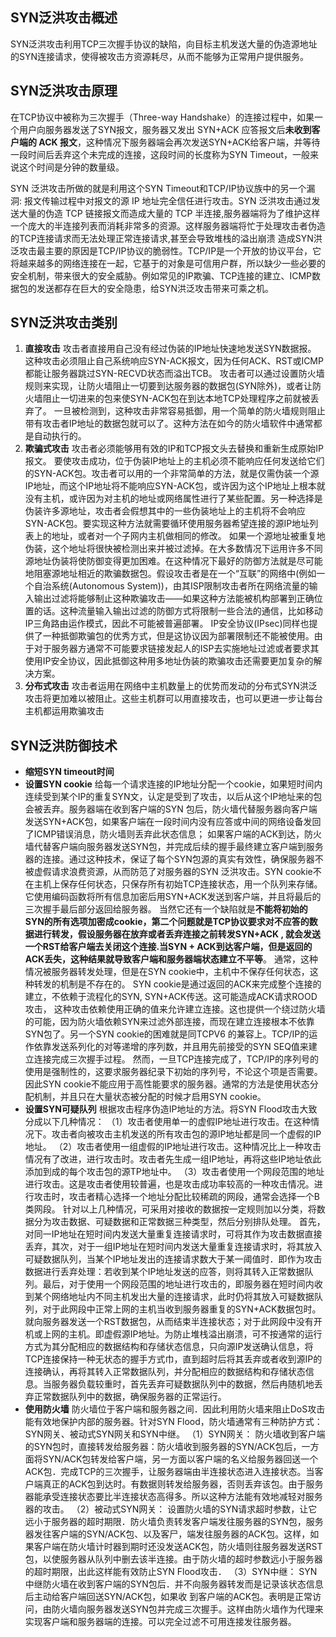 ## SYN泛洪攻击概述

SYN泛洪攻击利用TCP三次握手协议的缺陷，向目标主机发送大量的伪造源地址的SYN连接请求，使得被攻击方资源耗尽，从而不能够为正常用户提供服务。

## SYN泛洪攻击原理

在TCP协议中被称为三次握手（Three-way Handshake）的连接过程中，如果一个用户向服务器发送了SYN报文，服务器又发出 SYN+ACK 应答报文后**未收到客户端的 ACK 报文**，这种情况下服务器端会再次发送SYN+ACK给客户端，并等待一段时间后丢弃这个未完成的连接，这段时间的长度称为SYN Timeout，一般来说这个时间是分钟的数量级。

SYN 泛洪攻击所做的就是利用这个SYN Timeout和TCP/IP协议族中的另一个漏洞: 报文传输过程中对报文的源 IP 地址完全信任进行攻击。SYN 泛洪攻击通过发送大量的伪造 TCP 链接报文而造成大量的 TCP 半连接,服务器端将为了维护这样一个庞大的半连接列表而消耗非常多的资源。这样服务器端将忙于处理攻击者伪造的TCP连接请求而无法处理正常连接请求,甚至会导致堆栈的溢出崩溃 
造成SYN洪泛攻击最主要的原因是TCP/IP协议的脆弱性。TCP/IP是一个开放的协议平台，它将越来越多的网络连接在一起，它基于的对象是可信用户群，所以缺少一些必要的安全机制，带来很大的安全威胁。例如常见的IP欺骗、TCP连接的建立、ICMP数据包的发送都存在巨大的安全隐患，给SYN洪泛攻击带来可乘之机。

## SYN泛洪攻击类别

1. **直接攻击** 
   攻击者直接用自己没有经过伪装的IP地址快速地发送SYN数据报。 
   这种攻击必须阻止自己系统响应SYN-ACK报文，因为任何ACK、RST或ICMP都能让服务器跳过SYN-RECVD状态而溢出TCB。 
   攻击者可以通过设置防火墙规则来实现，让防火墙阻止一切要到达服务器的数据包(SYN除外)，或者让防火墙阻止一切进来的包来使SYN-ACK包在到达本地TCP处理程序之前就被丢弃了。 一旦被检测到，这种攻击非常容易抵御，用一个简单的防火墙规则阻止带有攻击者IP地址的数据包就可以了。这种方法在如今的防火墙软件中通常都是自动执行的。
2. **欺骗式攻击** 
   攻击者必须能够用有效的IP和TCP报文头去替换和重新生成原始IP报文。 
   要使攻击成功，位于伪装IP地址上的主机必须不能响应任何发送给它们的SYN-ACK包。攻击者可以用的一个非常简单的方法，就是仅需伪装一个源IP地址，而这个IP地址将不能响应SYN-ACK包，或许因为这个IP地址上根本就没有主机，或许因为对主机的地址或网络属性进行了某些配置。另一种选择是伪装许多源地址，攻击者会假想其中的一些伪装地址上的主机将不会响应SYN-ACK包。要实现这种方法就需要循环使用服务器希望连接的源IP地址列表上的地址，或者对一个子网内主机做相同的修改。 如果一个源地址被重复地伪装，这个地址将很快被检测出来并被过滤掉。在大多数情况下运用许多不同源地址伪装将使防御变得更加困难。在这种情况下最好的防御方法就是尽可能地阻塞源地址相近的欺骗数据包。假设攻击者是在一个“互联”的网络中(例如一个自治系统(Autonomous System))，由其ISP限制攻击者所在网络流量的输入输出过滤将能够制止这种欺骗攻击——如果这种方法能被机构部署到正确位置的话。这种流量输入输出过滤的防御方式将限制一些合法的通信，比如移动IP三角路由运作模式，因此不可能被普遍部署。 
   IP安全协议(IPsec)同样也提供了一种抵御欺骗包的优秀方式，但是这协议因为部署限制还不能被使用。由于对于服务器方通常不可能要求链接发起人的ISP去实施地址过滤或者要求其使用IP安全协议，因此抵御这种用多地址伪装的欺骗攻击还需要更加复杂的解决方案。
3. **分布式攻击** 
   攻击者运用在网络中主机数量上的优势而发动的分布式SYN洪泛攻击将更加难以被阻止。这些主机群可以用直接攻击，也可以更进一步让每台主机都运用欺骗攻击

## SYN泛洪防御技术

- **缩短SYN timeout时间**
- **设置SYN cookie** 
  给每一个请求连接的IP地址分配一个cookie，如果短时间内连续受到某个IP的重复SYN文，认定是受到了攻击，以后从这个IP地址来的包会被丢弃。服务器端在收到客户端的SYN 包后，防火墙代替服务器向客户端发送SYN+ACK包，如果客户端在一段时间内没有应答或中间的网络设备发回了ICMP错误消息，防火墙则丢弃此状态信息； 如果客户端的ACK到达，防火墙代替客户端向服务器发送SYN包，并完成后续的握手最终建立客户端到服务器的连接。通过这种技术，保证了每个SYN包源的真实有效性，确保服务器不被虚假请求浪费资源，从而防范了对服务器的SYN 泛洪攻击。SYN cookie不在主机上保存任何状态，只保存所有初始TCP连接状态，用一个队列来存储。它使用编码函数将所有信息加密后用SYN+ACK发送到客户端，并且将最后的三次握手最后部分返回给服务器。 当然它还有一个缺陷就是**不能将初始的SYN的所有选项加密成cookie，第二个问题就是TCP协议要求对不应答的数据进行转发，假设服务器在放弃或者丢弃连接之前转发SYN+ACK , 就会发送一个RST给客户端去关闭这个连接.当SYN + ACK到达客户端，但是返回的ACK丢失，这种结果就导致客户端和服务器端状态建立不平等**。 通常，这种情况被服务器转发处理，但是在SYN cookie中，主机中不保存任何状态，这种转发的机制是不存在的。 
  SYN cookie是通过返回的ACK来完成整个连接的建立，不依赖于流程化的SYN, SYN+ACK传送。这可能造成ACK请求ROOD攻击， 这种攻击依赖使用正确的值来允许建立连接。这也提供一个绕过防火墙的可能，因为防火墙依赖SYN来过滤外部连接，而现在建立连接根本不依靠SYN包了。另一个SYN cookie的困难就是同TCPV6 的兼容上。TCP/IP的运作依靠发送系列化的对等递增的序列数，并且用先前接受的SYN SEQ值来建立连接完成三次握手过程。 然而，一旦TCP连接完成了，TCP/IP的序列号的使用是强制性的，这要求服务器纪录下初始的序列号，不论这个项是否需要。 因此SYN cookie不能应用于高性能要求的服务器。通常的方法是使用状态分配机制，并且只在大量状态被分配的时候才启用SYN cookie。
- **设置SYN可疑队列** 
  根据攻击程序伪造IP地址的方法。将SYN Flood攻击大致分成以下几种情况： （1）攻击者使用单一的虚假IP地址进行攻击。在这种情况下。攻击者向被攻击主机发送的所有攻击包的源IP地址都是同一个虚假的IP地址。 （2）攻击者使用一组虚假的IP地址进行攻击。这种情况比上一种攻击情况有了改进，进行攻击时。攻击者先生成一组IP地址，再将这些IP地址依此添加到成的每个攻击包的源TP地址中。 （3）攻击者使用一个网段范围的地址进行攻击。这是攻击者使用较普遍，也是攻击成功率较高的一种攻击情况。进行攻击时，攻击者精心选择一个地址分配比较稀疏的网段，通常会选择一个B类网段。 针对以上几种情况，可采用对接收的数据按一定规则加以分类，将数据分为攻击数据、可疑数据和正常数据三种类型，然后分别排队处理。 
  首先，对同一IP地址在短时间内发送大量重复连接请求时，可将其作为攻击数据直接丢弃，其次，对于一组IP地址在短时间内发送大量重复连接请求时，将其放入可疑数据队列，当某个IP地址发出的连接请求数大于某一阈值时．即作为攻击数据进行丢弃处理：若收到某个IP地址发送的应答，则将其转入正常数据队列。最后，对于使用一个网段范围的地址进行攻击的，即服务器在短时间内收到某个网络地址内不同主机发出大量的连接请求，此时仍将其放入可疑数据队列，对于此网段中正常上网的主机当收到服务器重复的SYN+ACK数据包时。就向服务器发送一个RST数据包，从而结束半连接状态；对于此网段中没有开机或上网的主机。即虚假源IP地址。为防止堆栈溢出崩溃，可不按通常的运行方式为其分配相应的数据结构和存储状态信息，只向源IP发送确认信息，将TCP连接保持一种无状态的握手方式巾，直到超时后将其丢弃或者收到源IP的连接确认，再将其转入正常数据队列，并分配相应的数据结构和存储状态信息。当服务器负载较重时，首先丢弃可疑数据队列中的数据，然后冉随机地丢弃正常数据队列中的数据，确保服务器的正常运行。
- **使用防火墙** 
  防火墙位于客户端和服务器之间．因此利用防火墙来阻止DoS攻击能有效地保护内部的服务器。针对SYN Flood，防火墙通常有三种防护方式：SYN网关、被动式SYN网关和SYN中继。 
  （1）SYN网关： 防火墙收到客户端的SYN包时，直接转发给服务器：防火墙收到服务器的SYN/ACK包后，一方面将SYN/ACK包转发给客户端，另一方面以客户端的名义给服务器回送一个ACK包．完成TCP的三次握手，让服务器端由半连接状态进入连接状态。当客户端真正的ACK包到达时。有数据则转发给服务器，否则丢弃该包。由于服务器能承受连接状态要比半连接状态高得多。所以这种方法能有效地减轻对服务器的攻击。 
  （2）被动式SYN网关： 设置防火墙的SYN请求超时参数，让它远小于服务器的超时期限．防火墙负责转发客户端发往服务器的SYN包，服务器发往客户端的SYN/ACK包、以及客尸，端发往服务器的ACK包。这样，如果客户端在防火墙计时器到期时还没发送ACK包，防火墙则往服务器发送RST包，以使服务器从队列中删去该半连接。由于防火墙的超时参数远小于服务器的超时期限，出此这样能有效防止SYN Flood攻击． 
  （3）SYN中继： SYN中继防火墙在收到客户端的SYN包后．并不向服务器转发而是记录该状态信息后主动给客户端回送SYN/ACK包，如果收 到客户端的ACK包。表明是正常访问，由防火墙向服务器发送SYN包并完成三次握手。这样由防火墙作为代理来实现客户端和服务器端的连接。可以完全过滤不可用连接发往服务器。
